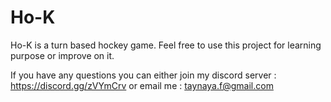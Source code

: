 # Ho-K

Ho-K is a turn based hockey game.
Feel free to use this project for learning purpose or improve on it.

If you have any questions you can either join my discord server : https://discord.gg/zVYmCrv
or email me : taynaya.f@gmail.com
